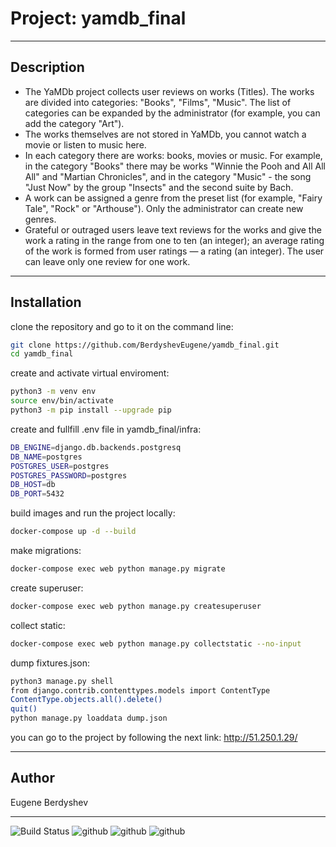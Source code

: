 # Project: yamdb_final
____
## Description

- The YaMDb project collects user reviews on works (Titles). The works are divided into categories: "Books", "Films", "Music". The list of categories can be expanded by the administrator (for example, you can add the category "Art").
- The works themselves are not stored in YaMDb, you cannot watch a movie or listen to music here.
- In each category there are works: books, movies or music. For example, in the category "Books" there may be works "Winnie the Pooh and All All All" and "Martian Chronicles", and in the category "Music" - the song "Just Now" by the group "Insects" and the second suite by Bach.
- A work can be assigned a genre from the preset list (for example, "Fairy Tale", "Rock" or "Arthouse"). Only the administrator can create new genres.
- Grateful or outraged users leave text reviews for the works and give the work a rating in the range from one to ten (an integer); an average rating of the work is formed from user ratings — a rating (an integer). The user can leave only one review for one work.
____

## Installation

clone the repository and go to it on the command line:
```sh
git clone https://github.com/BerdyshevEugene/yamdb_final.git
cd yamdb_final
```

create and activate virtual enviroment:
```sh
python3 -m venv env
source env/bin/activate
python3 -m pip install --upgrade pip
```

create and fullfill .env file in yamdb_final/infra:
```sh
DB_ENGINE=django.db.backends.postgresq
DB_NAME=postgres
POSTGRES_USER=postgres
POSTGRES_PASSWORD=postgres
DB_HOST=db
DB_PORT=5432
```
build images and run the project locally:
```sh
docker-compose up -d --build 
```
make migrations:
```sh
docker-compose exec web python manage.py migrate
```
create superuser:
```sh
docker-compose exec web python manage.py createsuperuser
```
collect static:
```sh
docker-compose exec web python manage.py collectstatic --no-input
```
dump fixtures.json:
```sh
python3 manage.py shell
from django.contrib.contenttypes.models import ContentType
ContentType.objects.all().delete()
quit()
python manage.py loaddata dump.json
```
you can go to the project by following the next link:
http://51.250.1.29/
____

## Author
Eugene Berdyshev
____
![Build Status](https://github.com/BerdyshevEugene/yamdb_final/workflows/yamdb_workflow/badge.svg)
![github](https://camo.githubusercontent.com/6b7f701cf0bea42833751b754688f1a27b6090fdf90bf2b226addff01be817f0/68747470733a2f2f696d672e736869656c64732e696f2f62616467652f646f636b65722d2532333064623765642e7376673f7374796c653d666f722d7468652d6261646765266c6f676f3d646f636b6572266c6f676f436f6c6f723d7768697465) ![github](https://camo.githubusercontent.com/5473e0d3006bb7e662bdf754d830a026ce050be61f1cbbd4689783ae49950b93/68747470733a2f2f696d672e736869656c64732e696f2f62616467652f646a616e676f2d2532333039324532302e7376673f7374796c653d666f722d7468652d6261646765266c6f676f3d646a616e676f266c6f676f436f6c6f723d7768697465) ![github](https://camo.githubusercontent.com/cbef21adebc167fac6552145a03c9e12ae03b8afd5e4f7de52379a98297de3fe/68747470733a2f2f696d672e736869656c64732e696f2f62616467652f444a414e474f2d524553542d6666313730393f7374796c653d666f722d7468652d6261646765266c6f676f3d646a616e676f266c6f676f436f6c6f723d776869746526636f6c6f723d666631373039266c6162656c436f6c6f723d67726179)
